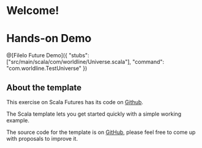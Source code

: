 # Welcome!



# Hands-on Demo

@[FileIo Future Demo]({
    "stubs": ["src/main/scala/com/worldline/Universe.scala"],
    "command": "com.worldline.TestUniverse"
})




## About the template

This exercise on Scala Futures has its code on [Github](https://github.com/tyrcho/playground-scala-future).

The Scala template lets you get started quickly with a simple working example.

The source code for the template is on [GitHub](https://github.com/CodinGame/scala-template), please feel free to come up with proposals to improve it.
